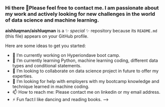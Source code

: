 ### Hi there 👋Please feel free to contact me. I am passionate about my work and actively looking for new challenges in the world of data science and machine learning.
**aishluqman/aishluqman** is a ✨ _special_ ✨ repository because its `README.md` (this file) appears on your GitHub profile.

Here are some ideas to get you started:

- 🔭 I’m currently working on Hyperiondave boot camp.
- 🌱 I’m currently learning Python, machine learning coding, different data types and conditional statements.
- 👯 I’m looking to collaborate on data science project in future to offer my experties.
- 🤔 I’m looking for help with employers with my bootcamp knowledge and technique learned in machine coding.
- 📫 How to reach me: Please contact me on linkedin or my email address.
- ⚡ Fun fact:I like dancing and reading books.
-->
